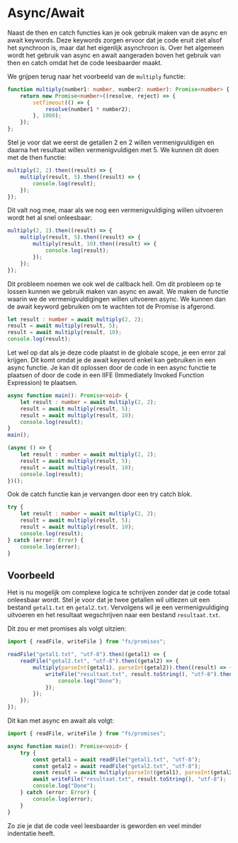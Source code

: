# Async/Await

Naast de then en catch functies kan je ook gebruik maken van de async en await keywords. Deze keywords zorgen ervoor dat je code eruit ziet alsof het synchroon is, maar dat het eigenlijk asynchroon is. Over het algemeen wordt het gebruik van async en await aangeraden boven het gebruik van then en catch omdat het de code leesbaarder maakt.

We grijpen terug naar het voorbeeld van de `multiply` functie:

```typescript
function multiply(number1: number, number2: number): Promise<number> {
    return new Promise<number>((resolve, reject) => {
        setTimeout(() => {
            resolve(number1 * number2);
        }, 1000);
    });
};
```

Stel je voor dat we eerst de getallen 2 en 2 willen vermenigvuldigen en daarna het resultaat willen vermenigvuldigen met 5. We kunnen dit doen met de then functie:

```typescript
multiply(2, 2).then((result) => {
    multiply(result, 5).then((result) => {
        console.log(result);
    });
});
```

Dit valt nog mee, maar als we nog een vermenigvuldiging willen uitvoeren wordt het al snel onleesbaar:

```typescript
multiply(2, 2).then((result) => {
    multiply(result, 5).then((result) => {
        multiply(result, 10).then((result) => {
            console.log(result);
        });
    });
});
```

Dit probleem noemen we ook wel de callback hell. Om dit probleem op te lossen kunnen we gebruik maken van async en await. We maken de functie waarin we de vermenigvuldigingen willen uitvoeren async. We kunnen dan de await keyword gebruiken om te wachten tot de Promise is afgerond.

```typescript
let result : number = await multiply(2, 2);
result = await multiply(result, 5);
result = await multiply(result, 10);
console.log(result);
```

Let wel op dat als je deze code plaatst in de globale scope, je een error zal krijgen. Dit komt omdat je de await keyword enkel kan gebruiken in een async functie. Je kan dit oplossen door de code in een async functie te plaatsen of door de code in een IIFE (Immediately Invoked Function Expression) te plaatsen.

```typescript
async function main(): Promise<void> {
    let result : number = await multiply(2, 2);
    result = await multiply(result, 5);
    result = await multiply(result, 10);
    console.log(result);
}
main();
```

```typescript
(async () => {
    let result : number = await multiply(2, 2);
    result = await multiply(result, 5);
    result = await multiply(result, 10);
    console.log(result);
})();
```

Ook de catch functie kan je vervangen door een try catch blok.

```typescript
try {
    let result : number = await multiply(2, 2);
    result = await multiply(result, 5);
    result = await multiply(result, 10);
    console.log(result);
} catch (error: Error) {
    console.log(error);
}
```

## Voorbeeld

Het is nu mogelijk om complexe logica te schrijven zonder dat je code totaal onleesbaar wordt. Stel je voor dat je twee getallen wil uitlezen uit een bestand `getal1.txt` en `getal2.txt`. Vervolgens wil je een vermenigvuldiging uitvoeren en het resultaat wegschrijven naar een bestand `resultaat.txt`.

Dit zou er met promises als volgt uitzien:

```typescript
import { readFile, writeFile } from "fs/promises";

readFile("getal1.txt", "utf-8").then((getal1) => {
    readFile("getal2.txt", "utf-8").then((getal2) => {
        multiply(parseInt(getal1), parseInt(getal2)).then((result) => {
            writeFile("resultaat.txt", result.toString(), "utf-8").then(() => {
                console.log("Done");
            });
        });
    });
});
```

Dit kan met async en await als volgt:

```typescript
import { readFile, writeFile } from "fs/promises";

async function main(): Promise<void> {
    try {
        const getal1 = await readFile("getal1.txt", "utf-8");
        const getal2 = await readFile("getal2.txt", "utf-8");
        const result = await multiply(parseInt(getal1), parseInt(getal2));
        await writeFile("resultaat.txt", result.toString(), "utf-8");
        console.log("Done");
    } catch (error: Error) {
        console.log(error);
    }
}
```

Zo zie je dat de code veel leesbaarder is geworden en veel minder indentatie heeft.

